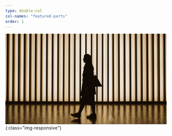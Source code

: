 ```yaml
---
type: double-col
col-names: "featured-parts"
order: 1
---
```


![Featured Image](/assets/images/press-radical-approach-addiction.jpg){:class="img-responsive"}
